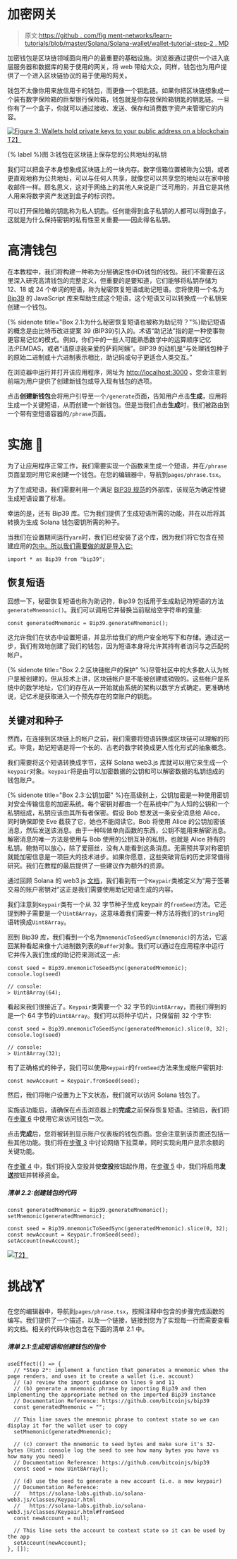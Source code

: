# 加密网关

> 原文:[https://github . com/fig ment-networks/learn-tutorials/blob/master/Solana/Solana-wallet/wallet-tutorial-step-2 . MD](https://github.com/figment-networks/learn-tutorials/blob/master/solana/solana-wallet/wallet-tutorial-step-2.md)

加密钱包是区块链领域面向用户的最重要的基础设施。浏览器通过提供一个进入底层服务器和数据库的易于使用的网关，将 web 带给大众，同样，钱包也为用户提供了一个进入区块链协议的易于使用的网关。

钱包不太像你用来放信用卡的钱包，而更像一个钥匙链。如果你把区块链想象成一个装有数字保险箱的巨型银行保险箱，钱包就是你存放保险箱钥匙的钥匙链。一旦你有了一个盒子，你就可以通过接收、发送、保存和消费数字资产来管理它的内容。

[![Figure 3: Wallets hold private keys to your public address on a blockchain](../Images/ab529ed914c3348b5f31549291ffb291.png)T2】](https://raw.githubusercontent.com/figment-networks/learn-tutorials/master/solana/solana-wallet/assets/safe.jpeg?raw=true)

{% label %}图 3:钱包在区块链上保存您的公共地址的私钥

我们可以把盒子本身想象成区块链上的一块内存。数字信箱位置被称为公钥，或者更直观地称为公共地址，可以与任何人共享，就像您可以共享您的地址以在家中接收邮件一样。顾名思义，这对于网络上的其他人来说是广泛可用的，并且它是其他人用来将数字资产发送到盒子的标识符。

可以打开保险箱的钥匙称为私人钥匙。任何能得到盒子私钥的人都可以得到盒子，这就是为什么保持密钥的私有性至关重要——因此得名私钥。

# 高清钱包

在本教程中，我们将构建一种称为分层确定性(HD)钱包的钱包。我们不需要在这里深入研究高清钱包的完整定义，但重要的是要知道，它们能够将私钥存储为 12、18 或 24 个单词的短语，称为秘密恢复短语或助记短语。您将使用一个名为 [Bip39](https://github.com/bitcoinjs/bip39) 的 JavaScript 库来帮助生成这个短语，这个短语又可以转换成一个私钥来创建一个钱包。

{% sidenote title="Box 2.1:为什么秘密恢复短语也被称为助记符？"%}助记短语的概念是由比特币改进提案 39 (BIP39)引入的。术语“助记法”指的是一种使事物更容易记忆的模式。例如，你们中的一些人可能熟悉数学中的运算顺序记忆法:PEMDAS，或者“请原谅我亲爱的萨莉阿姨”。BIP39 的动机是“与处理钱包种子的原始二进制或十六进制表示相比，助记码或句子更适合人类交互。”

在浏览器中运行并打开该应用程序，网址为 [http://localhost:3000](http://localhost:3000) 。您会注意到前端为用户提供了创建新钱包或导入现有钱包的选项。

点击**创建新钱包**会将用户引导至一个`/generate`页面，告知用户点击**生成**，应用将生成一个关键短语，从而创建一个新钱包。但是当我们点击**生成**时，我们被路由到一个带有空短语容器的`/phrase`页面。

# 实施 <g-emoji class="g-emoji" alias="jigsaw" fallback-src="https://github.githubassets.com/images/icons/emoji/unicode/1f9e9.png">🧩</g-emoji>

为了让应用程序正常工作，我们需要实现一个函数来生成一个短语，并在`/phrase`页面呈现时用它来创建一个钱包。在您的编辑器中，导航到`pages/phrase.tsx`。

为了生成短语，我们需要利用一个满足 [BIP39 规范](https://github.com/bitcoin/bips/blob/master/bip-0039.mediawiki)的外部库，该规范为确定性键生成短语设置了标准。

幸运的是，还有 Bip39 库。它为我们提供了生成短语所需的功能，并在以后将其转换为生成 Solana 钱包密钥所需的种子。

当我们在设置期间运行`yarn`时，我们已经安装了这个库，因为我们将它包含在预建应用的[包中。所以我们需要做的就是导入它:](https://github.com/figment-networks/wallet-tutorial/blob/main/package.json)

```
import * as Bip39 from "bip39";
```

## 恢复短语

回想一下，秘密恢复短语也称为助记符，Bip39 包括用于生成助记符短语的方法`generateMnemonic()`。我们可以调用它并替换当前赋给空字符串的变量:

```
const generatedMnemonic = Bip39.generateMnemonic();
```

这允许我们在状态中设置短语，并显示给我们的用户安全地写下和存储。通过这一步，我们有效地创建了我们的钱包，因为短语本身将允许其持有者访问与之匹配的帐户。

{% sidenote title="Box 2.2:区块链帐户的保护" %}尽管社区中的大多数人认为帐户是被创建的，但从技术上讲，区块链帐户是不能被创建或销毁的。这些帐户是系统中的数学地址，它们的存在从一开始就由系统的架构以数学方式确定。更准确地说，记忆术是获取进入一个预先存在的空账户的钥匙。

## 关键对和种子

然而，在连接到区块链上的帐户之前，我们需要将短语转换成区块链可以理解的形式。毕竟，助记短语是将一个长的、古老的数字转换成更人性化形式的抽象概念。

我们需要将这个短语转换成字节，这样 Solana web3.js 库就可以用它来生成一个`keypair`对象。`keypair`将是由可以加密数据的公钥和可以解密数据的私钥组成的钱包账户。

{% sidenote title="Box 2.3:公钥加密" %}在高级别上，公钥加密是一种使用密钥对安全传输信息的加密系统。每个密钥对都由一个在系统中广为人知的公钥和一个私钥组成，私钥应该由其所有者保密。假设 Bob 想发送一条安全消息给 Alice，同时确保即使 Eve 截获了它，她也不能阅读它。Bob 将使用 Alice 的公钥加密该消息，然后发送该消息。由于一种叫做单向函数的东西，公钥不能用来解密消息。解密消息的唯一方法是使用与 Bob 使用的公钥互补的私钥，也就是 Alice 持有的私钥。鲍勃可以放心，除了爱丽丝，没有人能看到这条消息。无需预共享对称密钥就能加密信息是一项巨大的技术进步。如果你愿意，这些突破背后的历史非常值得研究。我们在教程的最后提供了一些建议作为额外的资源。

通过回顾 Solana 的 web3.js [文档](https://solana-labs.github.io/solana-web3.js/index.html)，我们看到有一个`Keypair`类被定义为“用于签署交易的账户密钥对”这正是我们需要使用助记短语生成的内容。

我们注意到`Keypair`类有一个从 32 字节种子生成 keypair 的`fromSeed`方法。它还提到种子需要是一个`Uint8Array`，这意味着我们需要一种方法将我们的`string`短语转换成`Uint8Array`。

回到 Bip39 库，我们看到一个名为`mnemonicToSeedSync(mnemonic)`的方法，它返回某种看起来像十六进制数列表的`Buffer`对象。我们可以通过在应用程序中运行它并传入我们生成的助记符来测试这一点:

```
const seed = Bip39.mnemonicToSeedSync(generatedMnemonic);
console.log(seed)

// console:
> Uint8Array(64);
```

看起来我们很接近了。`Keypair`类需要一个 32 字节的`Uint8Array`，而我们得到的是一个 64 字节的`Uint8Array`。我们可以将种子切片，只保留前 32 个字节:

```
const seed = Bip39.mnemonicToSeedSync(generatedMnemonic).slice(0, 32);
console.log(seed)

// console:
> Uint8Array(32);
```

有了正确格式的种子，我们可以使用`Keypair`的`fromSeed`方法来生成帐户密钥对:

```
const newAccount = Keypair.fromSeed(seed);
```

然后，我们将帐户设置为上下文状态，我们就可以访问 Solana 钱包了。

实施该功能后，请确保在点击浏览器上的**完成**之前保存恢复短语。注销后，我们将在[步骤 6](https://learn.figment.io/tutorials/solana-wallet-step-6) 中使用它来访问钱包一次。

点击**完成**后，您将被转到显示账户仪表板的钱包页面。您会注意到该页面还包括一些其他功能。我们将在[步骤 3](https://learn.figment.io/tutorials/solana-wallet-step-3) 中讨论网络下拉菜单，同时实现向用户显示余额的关键功能。

在[步骤 4](https://learn.figment.io/tutorials/solana-wallet-step-4) 中，我们将投入空投并使**空投**按钮起作用，在[步骤 5](https://learn.figment.io/tutorials/solana-wallet-step-5) 中，我们将启用**发送**按钮并转移资金。

##### *清单 2.2:创建钱包的代码*

```
const generatedMnemonic = Bip39.generateMnemonic();
setMnemonic(generatedMnemonic);

const seed = Bip39.mnemonicToSeedSync(generatedMnemonic).slice(0, 32);
const newAccount = Keypair.fromSeed(seed);
setAccount(newAccount);
```

[![](../Images/97f4fb3e14e8ba799f5b077f5241e46c.png)T2】](https://github.com/figment-networks/learn-tutorials/blob/master/solana/solana-wallet/assets/dashboard.png?raw=true)

# 挑战<g-emoji class="g-emoji" alias="weight_lifting" fallback-src="https://github.githubassets.com/images/icons/emoji/unicode/1f3cb.png">🏋️</g-emoji>

在您的编辑器中，导航到`pages/phrase.tsx`，按照注释中包含的步骤完成函数的编写。我们提供了一个描述，以及一个链接，链接到您为了实现每一行而需要查看的文档。相关的代码块也包含在下面的清单 2.1 中。

##### *清单 2.1:生成短语和创建钱包的指令*

```
useEffect(() => {
  // *Step 2*: implement a function that generates a mnemonic when the page renders, and uses it to create a wallet (i.e. account)
  // (a) review the import guidance on lines 9 and 11
  // (b) generate a mnemonic phrase by importing Bip39 and then implementing the appropriate method on the imported Bip39 instance
  // Documentation Reference: https://github.com/bitcoinjs/bip39
  const generatedMnemonic = "";

  // This line saves the mnemonic phrase to context state so we can display it for the wallet user to copy
  setMnemonic(generatedMnemonic);

  // (c) convert the mnemonic to seed bytes and make sure it's 32-bytes (Hint: console log the seed to see how many bytes you have vs how many you need)
  // Documentation Reference: https://github.com/bitcoinjs/bip39
  const seed = new Uint8Array();

  // (d) use the seed to generate a new account (i.e. a new keypair)
  // Documentation Reference:
  //   https://solana-labs.github.io/solana-web3.js/classes/Keypair.html
  //   https://solana-labs.github.io/solana-web3.js/classes/Keypair.html#fromSeed
  const newAccount = null;

  // This line sets the account to context state so it can be used by the app
  setAccount(newAccount);
}, []);
```